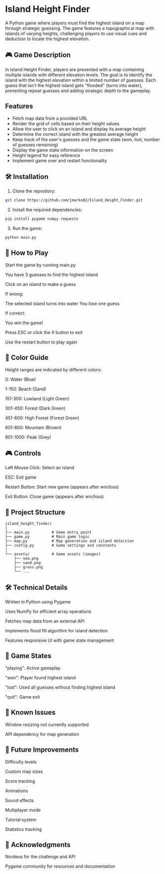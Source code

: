 # Island Height Finder
A Python game where players must find the highest island on a map through strategic guessing.
The game features a topographical map with islands of varying heights, challenging players to use visual cues and deduction to locate the highest elevation.
## 🎮 Game Description
In Island Height Finder, players are presented with a map containing multiple islands with different elevation levels. 
The goal is to identify the island with the highest elevation within a limited number of guesses. 
Each guess that isn't the highest island gets "flooded" (turns into water), preventing repeat guesses and adding strategic depth to the gameplay.
## Features

- Fetch map data from a provided URL
- Render the grid of cells based on their height values
- Allow the user to click on an island and display its average height
- Determine the correct island with the greatest average height
- Keep track of the user's guesses and the game state (won, lost, number of guesses remaining)
- Display the game state information on the screen
- Height legend for easy reference
- Implement game over and restart functionality

## 🛠️ Installation

1. Clone the repository:

```bash 
git clone https://github.com/jmarko02/Island_Height_Finder.git
```
2. Install the required dependencies:
```bash
pip install pygame numpy requests
```
3. Run the game:
```bash
python main.py
```

## 🎯 How to Play

Start the game by running main.py

You have 3 guesses to find the highest island

Click on an island to make a guess

If wrong:

The selected island turns into water
You lose one guess


If correct:

You win the game!


Press ESC or click the X button to exit

Use the restart button to play again

## 🎨 Color Guide
Height ranges are indicated by different colors:

0: Water (Blue)

1-150: Beach (Sand)

151-300: Lowland (Light Green)

301-450: Forest (Dark Green)

451-600: High Forest (Forest Green)

601-800: Mountain (Brown)

801-1000: Peak (Grey)

## 🎮 Controls

Left Mouse Click: Select an island

ESC: Exit game

Restart Button: Start new game (appears after win/loss)

Exit Button: Close game (appears after win/loss)

## 📁 Project Structure
```angular2html
island_height_finder/
│
├── main.py          # Game entry point
├── game.py          # Main game logic
├── map.py           # Map generation and island detection
├── config.py        # Game settings and constants
│
└── assets/          # Game assets (images)
    ├── sea.png
    ├── sand.png
    ├── grass.png
    └── ...
```

## 🛠️ Technical Details

Written in Python using Pygame

Uses NumPy for efficient array operations

Fetches map data from an external API

Implements flood fill algorithm for island detection

Features responsive UI with game state management

## 🔄 Game States

"playing": Active gameplay

"won": Player found highest island

"lost": Used all guesses without finding highest island

"quit": Game exit

## 🐛 Known Issues

Window resizing not currently supported

API dependency for map generation

## 🔮 Future Improvements

Difficulty levels

Custom map sizes

Score tracking

Animations

Sound effects

Multiplayer mode

Tutorial system

Statistics tracking

## 🙏 Acknowledgments

Nordeus for the challenge and API

Pygame community for resources and documentation